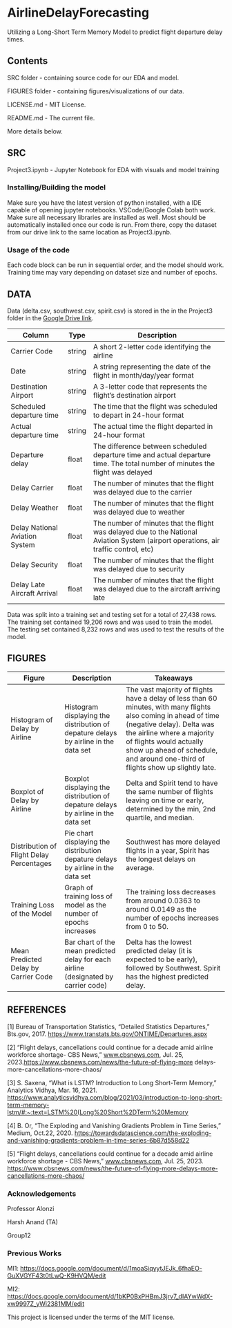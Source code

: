# AirlineDelayForecasting

Utilizing a Long-Short Term Memory Model to predict flight departure delay times.

## Contents
SRC folder - containing source code for our EDA and model.

FIGURES folder - containing figures/visualizations of our data.

LICENSE.md - MIT License.

README.md - The current file.

More details below.

## SRC
Project3.ipynb - Jupyter Notebook for EDA with visuals and model training


### Installing/Building the model
Make sure you have the latest version of python installed, with a IDE capable of opening jupyter notebooks. VSCode/Google Colab both work. Make sure all necessary libraries are installed as well. Most should be automatically installed once our code is run. From there, copy the dataset from our drive link to the same location as Project3.ipynb. 

### Usage of the code
Each code block can be run in sequential order, and the model should work. Training time may vary depending on dataset size and number of epochs.

## DATA
Data (delta.csv, southwest.csv, spirit.csv) is stored in the in the Project3 folder in the [Google Drive link](https://drive.google.com/drive/folders/1YYkbN0tI-0kj5_r3lnqD2AEeyDqQGCqB).

| Column                       | Type   | Description                                                      |
|------------------------------|--------|------------------------------------------------------------------|
| Carrier Code                 | string | A short 2-letter code identifying the airline                    |
| Date                         | string | A string representing the date of the flight in month/day/year format |
| Destination Airport          | string | A 3-letter code that represents the flight’s destination airport  |
| Scheduled departure time     | string | The time that the flight was scheduled to depart in 24-hour format |
| Actual departure time         | string | The actual time the flight departed in 24-hour format              |
| Departure delay               | float  | The difference between scheduled departure time and actual departure time. The total number of minutes the flight was delayed |
| Delay Carrier                 | float  | The number of minutes that the flight was delayed due to the carrier |
| Delay Weather                 | float  | The number of minutes that the flight was delayed due to weather   |
| Delay National Aviation System | float | The number of minutes that the flight was delayed due to the National Aviation System (airport operations, air traffic control, etc) |
| Delay Security                | float  | The number of minutes that the flight was delayed due to security  |
| Delay Late Aircraft Arrival   | float  | The number of minutes that the flight was delayed due to the aircraft arriving late |


Data was split into a training set and testing set for a total of 27,438 rows. The training set contained 19,206 rows and was used to train the model. The testing set contained 8,232 rows and was used to test the results of the model.

## FIGURES
| **Figure**       | **Description**     | **Takeaways** |
|--------------|-----------|------------|
|  Histogram of Delay by Airline | Histogram displaying the distribution of depature delays by airline in the data set| The vast majority of flights have a delay of less than 60 minutes, with many flights also coming in ahead of time (negative delay). Delta was the airline where a majority of flights would actually show up ahead of schedule, and around one-third of flights show up slightly late. |
| Boxplot of Delay by Airline | Boxplot displaying the distribution of depature delays by airline in the data set  |   Delta and Spirit tend to have the same number of flights leaving on time or early, determined by the min, 2nd quartile, and median. |
| Distribution of Flight Delay Percentages | Pie chart displaying the distribution depature delays by airline in the data set   | Southwest has more delayed flights in a year, Spirit has the longest delays on average. |
| Training Loss of the Model | Graph of training loss of model as the number of epochs increases | The training loss decreases from around 0.0363 to around 0.0149 as the number of epochs increases from 0 to 50. |
| Mean Predicted Delay by Carrier Code | Bar chart of the mean predicted delay for each airline (designated by carrier code) | Delta has the lowest predicted delay (it is expected to be early), followed by Southwest. Spirit has the highest predicted delay. |

## REFERENCES
[1] Bureau of Transportation Statistics, “Detailed Statistics Departures,” Bts.gov, 2017.
https://www.transtats.bts.gov/ONTIME/Departures.aspx

[2] “Flight delays, cancellations could continue for a decade amid airline workforce shortage- CBS News,” www.cbsnews.com, Jul. 25, 2023.https://www.cbsnews.com/news/the-future-of-flying-more delays-more-cancellations-more-chaos/

[3] S. Saxena, “What is LSTM? Introduction to Long Short-Term Memory,” Analytics Vidhya, Mar. 16, 2021. https://www.analyticsvidhya.com/blog/2021/03/introduction-to-long-short-term-memory-lstm/#:~:text=LSTM%20(Long%20Short%2DTerm%20Memory

[4] B. Or, “The Exploding and Vanishing Gradients Problem in Time Series,” Medium, Oct.22, 2020. https://towardsdatascience.com/the-exploding-and-vanishing-gradients-problem-in-time-series-6b87d558d22

[5]	“Flight delays, cancellations could continue for a decade amid airline workforce shortage - CBS News,” www.cbsnews.com, Jul. 25, 2023. https://www.cbsnews.com/news/the-future-of-flying-more-delays-more-cancellations-more-chaos/ 


### Acknowledgements
Professor Alonzi

Harsh Anand (TA)

Group12

### Previous Works
MI1: https://docs.google.com/document/d/1moaSiqyytJEJk_6fhaEO-GuXVGYF43t0tLwQ-K9HVQM/edit

MI2: https://docs.google.com/document/d/1bKP0BxPHBmJ3jrv7_dIAYwWdX-xw9997Z_yWi2381MM/edit

This project is licensed under the terms of the MIT license.

